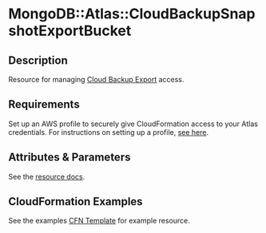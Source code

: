 # MongoDB::Atlas::CloudBackupSnapshotExportBucket

## Description

Resource for managing [Cloud Backup Export](https://www.mongodb.com/docs/atlas/reference/api-resources-spec/#tag/Cloud-Backup-Export) access.

## Requirements

Set up an AWS profile to securely give CloudFormation access to your Atlas credentials.
For instructions on setting up a profile, [see here](/README.md#mongodb-atlas-api-keys-credential-management).

## Attributes & Parameters

See the [resource docs](docs/README.md).

## CloudFormation Examples

See the examples [CFN Template](../../examples/cloud-backup-snapshot-export-bucket/CloudBackupSnapshotExportBucket.json) for example resource.
